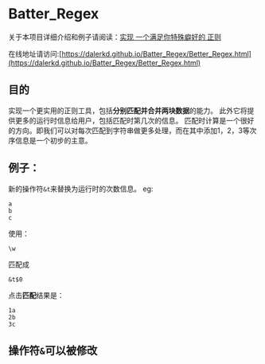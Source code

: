 # Batter_Regex
关于本项目详细介绍和例子请阅读：[实现 一个满足你特殊癖好的 正则](http://blog.csdn.net/dalerkd/article/details/71257696)

在线地址请访问:[https://dalerkd.github.io/Batter_Regex/Better_Regex.html](https://dalerkd.github.io/Batter_Regex/Better_Regex.html)
## 目的

实现一个更实用的正则工具，包括**分别匹配并合并两块数据**的能力。
此外它将提供更多的运行时信息给用户，包括匹配时第几次的信息。
匹配时计算是一个很好的方向。即我们可以对每次匹配到字符串做更多处理，而在其中添加1，2，3等次序信息是一个初步的主意。

## 例子：

新的操作符```&t```来替换为运行时的次数信息。
eg:
```
a
b
c
```
使用：
```
\w
```
匹配成
```
&t$0
```
点击**匹配**结果是：
```
1a
2b
3c
```

## 操作符```&```可以被修改
